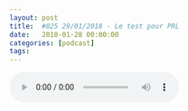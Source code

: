 ```yaml
---
layout: post
title:  #025 29/01/2018 - Le test pour PRL
date:   2018-01-28 00:00:00
categories: [podcast]
tags:
---
```

<audio src='http://feeds.soundcloud.com/stream/390682200-la-bulle-crypto-025-29012018-le-test-pour-prl.mp3' auto-play='false' controls='true' />

#025 29/01/2018 - Le test pour PRL
Des questions à propos de l’épisode ? On a dit une bêtise ? Envie de partager et d’échanger ?
Rejoins nous sur notre communauté Telegram (https://t.me/joinchat/BPCby0LDFPYTUhYNDlILVg) ou par Twitter @labullecrypto.

Youtube https://goo.gl/X4q3gt
Twitter twitter.com/labullecrypto 
RSS feeds.feedburner.com/labullecrypto
Telegram t.me/joinchat/BPCby0LDFPYTUhYNDlILVg
Soundcloud @la-bulle-crypto
iTunes itunes.apple.com/fr/podcast/la-bulle/id1281121446

Listing

Nuls on Ktrade le 29 Janv
https://twitter.com/nulsservice/status/956476628342685696

Coinfi on Kucoin le 29
https://news.kucoin.com/en/coinfi-cofi-will-list-on-kucoin/

Xp on cryptopia le 31
https://twitter.com/TheBigXP/status/947857793343787009

Cobinhood le 1er
Decentraland, Iconomi et Stack
https://medium.com/cobinhood/february-2018-cobihood-token-listings-e2628188deae


Meetup/conf
Neo Devcon
http://devcon.neo.org/


TRIG au IT gov summit
http://blockchain.dsigroup.org/


ICON annual meeting
https://medium.com/helloiconworld/icon-annual-summit-mainnet-launch-release-candidate-6a6c5b5d86da


OmiseGO townhall
https://blog.omisego.network/announcing-omisego-town-hall-0x1-338a7b7ea897


Fork/airdrop/presale


BitcoinSpread fork du spreadcoin
https://bitcointalk.org/index.php?topic=2671181.msg27265095


Airdrop Interlet Token sur RISE
https://twitter.com/CryptoPioneer/status/951950736803250176


Airdrop INS Exocsystem
https://blog.ins.world/unsold-ins-tokens-airdrop-d3ec05659e2a

General

WTC sors du ERC20 pour son propre réseau


LUX whitepaper 2.0 le 30
https://luxcore.io/roadmap.php


Lunyr Open beta le 30
https://twitter.com/LunyrInc/status/948235470965637121

Wallet Burst avant la fin du mois
https://www.burstcoin.ist/2018/01/03/the-burst-core-roadmap-for-2018/


Internet Node Token - Lancement du mainnet avant fin janvier
https://www.reddit.com/user/INTCHAIN/comments/7ptvt5/ints_latest_project_progress2018112018_17/


PRL Testnet avant fin janvier
https://medium.com/oysterprotocol/oyster-pearl-team-update-a40fd8abed83

Cryptotraders: Spreadcoin

Ce que dit Reddit: Ubiq

Youtube https://goo.gl/X4q3gt
Twitter twitter.com/labullecrypto
 RSS feeds.feedburner.com/labullecrypto
Telegram t.me/joinchat/BPCby0LDFPYTUhYNDlILVg
Soundcloud @la-bulle-crypto
iTunes itunes.apple.com/fr/podcast/la-bulle/id1281121446

La Bulle Crypto est un podcast purement information à propos de l’univers des crypto monnaies. Toutes les information fournies durant cette épisode NE SONT PAS À PRENDRE COMME DES CONSEIL D’INVESTISSEMENT. La Bulle Crypto ne fournit pas de conseils d'investissement.


Soutenez le podcast:
BTC: 1F8mSBpdVSYbW7S5w5zaFRtPkJGAjneFVN
LTC: LgKsmiwozmhH4XixzP9iUzHR3DBGtCuo7F
ETH (et autres tokens): 0xe390d66441D0144fd54bd82Bff96B94E7620196f

Intro/outro music: Cash Rules by Ari de Niro is licensed under a Attribution-NonCommercial 3.0 International License.
